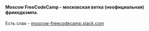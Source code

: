#### Moscow FreeCodeCamp - московская ветка (неофициальная) фрикодкэмпа.
Есть слак - [moscow-freecodecamp.slack.com](moscow-freecodecamp.slack.com)
